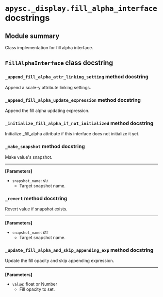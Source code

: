 # `apysc._display.fill_alpha_interface` docstrings

## Module summary

Class implementation for fill alpha interface.

## `FillAlphaInterface` class docstring

### `_append_fill_alpha_attr_linking_setting` method docstring

Append a scale-y attribute linking settings.

### `_append_fill_alpha_update_expression` method docstring

Append the fill alpha updating expression.

### `_initialize_fill_alpha_if_not_initialized` method docstring

Initialize _fill_alpha attribute if this interface does not initialize it yet.

### `_make_snapshot` method docstring

Make value's snapshot.<hr>

**[Parameters]**

- `snapshot_name`: str
  - Target snapshot name.

### `_revert` method docstring

Revert value if snapshot exists.<hr>

**[Parameters]**

- `snapshot_name`: str
  - Target snapshot name.

### `_update_fill_alpha_and_skip_appending_exp` method docstring

Update the fill opacity and skip appending expression.<hr>

**[Parameters]**

- `value`: float or Number
  - Fill opacity to set.